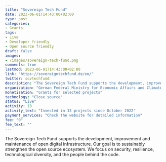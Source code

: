 ```yaml
---
title: "Sovereign Tech Fund"
date: 2023-06-01T14:43:00+02:00
type: post
categories:
- Grants
tags:
- Live
- Developer friendly
- Open source friendly
draft: false
images:
- /images/sovereign-tech-fund.png
comments: true
lastmod: 2023-06-01T14:43:00+02:00
link: "https://sovereigntechfund.de/en/"
twitter: sovtechfund
description: "The Sovereign Tech Fund supports the development, improvement and maintenance of open digital infrastructure."
organization: "German Federal Ministry for Economic Affairs and Climate Action"
monetization: "Grants for selected projects"
technology: "Close source"
status: "Live"
activity: 13
activity_text: "Invested in 13 projects since October 2022"
payment_services: "Check the website for detailed information"
fee: "0"
fee_text: ""
---
```


The Sovereign Tech Fund supports the development, improvement and maintenance of open digital infrastructure. Our goal is to sustainably strengthen the open source ecosystem. We focus on security, resilience, technological diversity, and the people behind the code.
<!--more-->

